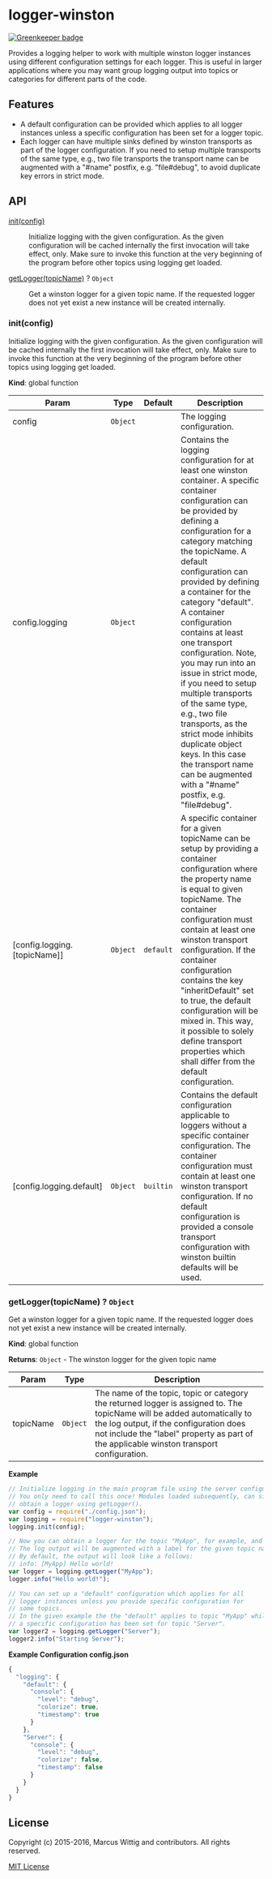 # logger-winston

[![Greenkeeper badge](https://badges.greenkeeper.io/mwittig/logger-winston.svg)](https://greenkeeper.io/)

Provides a logging helper to work with multiple winston logger instances using different configuration settings for
 each logger. This is useful in larger applications where you may want group logging output into topics or categories
 for different parts of the code.

## Features

* A default configuration can be provided which applies to all logger instances unless a specific configuration has
  been set for a logger topic.
* Each logger can have multiple sinks defined by winston transports as part of the logger configuration. If you need
  to setup multiple transports of the same type, e.g., two file transports the transport name can be augmented with
  a "#name" postfix, e.g. "file#debug", to avoid duplicate key errors in strict mode.

## API
<dl>
<dt><a href="#init">init(config)</a></dt>
<dd><p>Initialize logging with the given configuration. As the given configuration will be cached internally the first
invocation will take effect, only. Make sure to invoke this function at the very beginning of the program before
other topics using logging get loaded.</p>
</dd>
<dt><a href="#getLogger">getLogger(topicName)</a> ? <code>Object</code></dt>
<dd><p>Get a winston logger for a given topic name. If the requested logger does not yet exist a new instance will be
created internally.</p>
</dd>
</dl>

<a name="init"></a>
### init(config)
Initialize logging with the given configuration. As the given configuration will be cached internally the first
invocation will take effect, only. Make sure to invoke this function at the very beginning of the program before
other topics using logging get loaded.

**Kind**: global function

| Param | Type | Default | Description |
| --- | --- | --- | --- |
| config | <code>Object</code> |  | The logging configuration. |
| config.logging | <code>Object</code> |  | Contains the logging configuration for at least one winston container. A specific container configuration can be provided by defining a configuration for a category matching the topicName. A default configuration can provided by defining a container for the category "default". A container configuration contains at least one transport configuration. Note, you may run into an issue in strict mode, if you need to setup multiple transports of the same type, e.g., two file transports, as the strict mode inhibits duplicate object keys. In this case the transport name can be augmented with a "#name" postfix, e.g. "file#debug". |
| [config.logging.[topicName]] | <code>Object</code> | <code>default</code> | A specific container for a given topicName can be setup by providing a container configuration where the property name is equal to given topicName. The container configuration must contain at least one winston transport configuration. If the container configuration contains the key "inheritDefault" set to true, the default configuration will be mixed in. This way, it possible to solely define transport properties which shall differ from the default configuration. |
| [config.logging.default] | <code>Object</code> | <code>builtin</code> | Contains the default configuration applicable to loggers without a specific container configuration. The container configuration must contain at least one winston transport configuration.  If no default configuration is provided a console transport configuration with winston builtin defaults will be used. |

<a name="getLogger"></a>
### getLogger(topicName) ? <code>Object</code>
Get a winston logger for a given topic name. If the requested logger does not yet exist a new instance will be
created internally.

**Kind**: global function

**Returns**: <code>Object</code> - The winston logger for the given topic name

| Param | Type | Description |
| --- | --- | --- |
| topicName | <code>Object</code> | The name of the topic, topic or category the returned logger is assigned to. The topicName will be added automatically to the log output, if the configuration does not include the "label" property as part of the applicable winston transport configuration. |

**Example**
```js
// Initialize logging in the main program file using the server configuration.
// You only need to call this once! Modules loaded subsequently, can simply
// obtain a logger using getLogger().
var config = require("./config.json");
var logging = require("logger-winston");
logging.init(config);

// Now you can obtain a logger for the topic "MyApp", for example, and start logging.
// The log output will be augmented with a label for the given topic name, automatically.
// By default, the output will look like a follows:
// info: [MyApp] Hello world!
var logger = logging.getLogger("MyApp");
logger.info("Hello world!");

// You can set up a "default" configuration which applies for all
// logger instances unless you provide specific configuration for
// some topics.
// In the given example the the "default" applies to topic "MyApp" while
// a specific configuration has been set for topic "Server".
var logger2 = logging.getLogger("Server");
logger2.info("Starting Server");
```
**Example Configuration config.json**
```js
{
  "logging": {
    "default": {
      "console": {
        "level": "debug",
        "colorize": true,
        "timestamp": true
      }
    },
    "Server": {
      "console": {
        "level": "debug",
        "colorize": false,
        "timestamp": false
      }
    }
  }
}
```

## License

Copyright (c) 2015-2016, Marcus Wittig and contributors. All rights reserved.

[MIT License](https://github.com/mwittig/logger-winston/blob/master/LICENSE)
